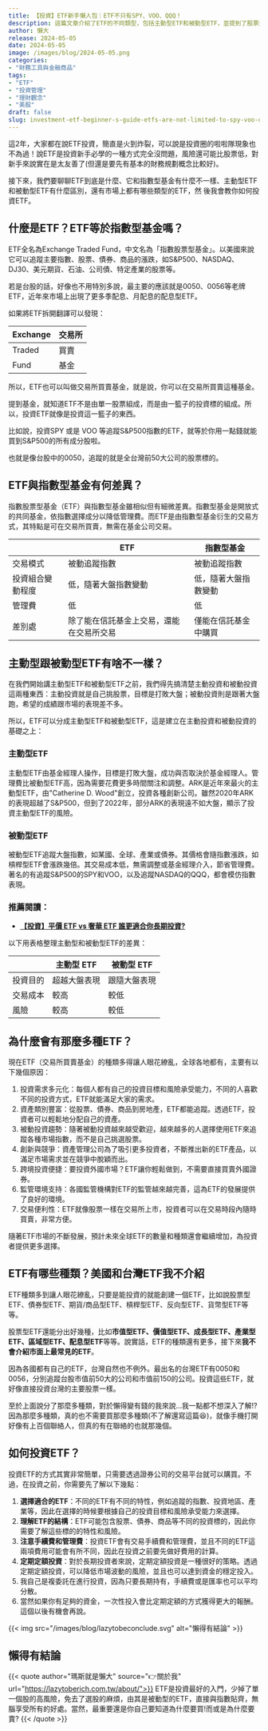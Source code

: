 ```yaml
---
title: 【投資】ETF新手懶人包｜ETF不只有SPY、VOO、QQQ！
description: 這篇文章介紹了ETF的不同類型，包括主動型ETF和被動型ETF，並提到了股票型、債券型、期貨/商品型、槓桿型、反向型和貨幣型等不同種類的ETF。文章還提到了一些著名的ETF，如追蹤S&P500指數的SPY和VOO，以及追蹤NASDAQ表現的QQQ。最後，文章提到了如何選擇和購買ETF。
author: 懶大
release: 2024-05-05
date: 2024-05-05
image: /images/blog/2024-05-05.png
categories:
- "財務工具與金融商品"
tags:
- "ETF"
- "投資管理"
- "理財觀念"
- "美股"
draft: false
slug: investment-etf-beginner-s-guide-etfs-are-not-limited-to-spy-voo-qqq
---
```

這2年，大家都在說ETF投資，簡直是火到炸裂，可以說是投資圈的啦啦隊現象也不為過！說ETF是投資新手必學的一種方式完全沒問題，風險還可能比股票低，對新手來說實在是太友善了(但還是要先有基本的財務規劃概念比較好)。

接下來，我們要聊聊ETF到底是什麼、它和指數型基金有什麼不一樣、主動型ETF和被動型ETF有什麼區別，還有市場上都有哪些類型的ETF，然 後我會教你如何投資ETF。

## 什麼是ETF？ETF等於指數型基金嗎？

ETF全名為Exchange Traded Fund，中文名為「指數股票型基金」。以美國來說它可以追蹤主要指數、股票、債券、商品的漲跌，如S&P500、NASDAQ、DJ30、美元期貨、石油、公司債、特定產業的股票等。

若是台股的話，好像也不用特別多說，最主要的應該就是0050、0056等老牌ETF，近年來市場上出現了更多季配息、月配息的配息型ETF。

如果將ETF拆開翻譯可以發現：

| Exchange | 交易所 |
| --- | --- |
| Traded | 買賣 |
| Fund | 基金 |

所以，ETF也可以叫做交易所買賣基金，就是說，你可以在交易所買賣這種基金。

提到基金，就知道ETF不是由單一股票組成，而是由一籃子的投資標的組成。所以，投資ETF就像是投資這一籃子的東西。

比如說，投資SPY 或是 VOO 等追蹤S&P500指數的ETF，就等於你用一點錢就能買到S&P500的所有成分股啦。

也就是像台股中的0050，追蹤的就是全台灣前50大公司的股票標的。

## ETF與指數型基金有何差異？

指數股票型基金（ETF）與指數型基金雖相似但有細微差異。指數型基金是開放式的共同基金，依指數選擇成分以降低管理費。而ETF是由指數型基金衍生的交易方式，其特點是可在交易所買賣，無需在基金公司交易。

|  | ETF | 指數型基金 |
| --- | --- | --- |
| 交易模式 | 被動追蹤指數 | 被動追蹤指數 |
| 投資組合變動程度 | 低，隨著大盤指數變動 | 低，隨著大盤指數變動 |
| 管理費 | 低 | 低 |
| 差別處 | 除了能在信託基金上交易，還能在交易所交易 | 僅能在信託基金中購買 |

## 主動型跟被動型ETF有啥不一樣？

在我們開始講主動型ETF和被動型ETF之前，我們得先搞清楚主動投資和被動投資這兩種東西：主動投資就是自己挑股票，目標是打敗大盤；被動投資則是跟著大盤跑，希望的成績跟市場的表現差不多。

所以，ETF可以分成主動型ETF和被動型ETF，這是建立在主動投資和被動投資的基礎之上：

### 主動型ETF

主動型ETF由基金經理人操作，目標是打敗大盤，成功與否取決於基金經理人。管理費比被動型ETF高，因為需要花費更多時間關注和調整。ARK是近年來最火的主動型ETF，由"Catherine D. Wood"創立，投資各種創新公司。雖然2020年ARK的表現超越了S&P500，但到了2022年，部分ARK的表現遠不如大盤，顯示了投資主動型ETF的風險。

### 被動型ETF

被動型ETF追蹤大盤指數，如某國、全球、產業或債券。其價格會隨指數漲跌，如槓桿型ETF會漲跌幾倍。其交易成本低，無需調整或基金經理介入，節省管理費。著名的有追蹤S&P500的SPY和VOO，以及追蹤NASDAQ的QQQ，都會模仿指數表現。

### 推薦閱讀：

- **[【投資】平價 ETF vs 奢華 ETF 誰更適合你長期投資?](https://lazytoberich.com.tw/blog/investing-affordable-vs-luxury-etf-comparison/)**

以下用表格整理主動型和被動型ETF的差異：

|  | 主動型 ETF | 被動型 ETF |
| --- | --- | --- |
| 投資目的 | 超越大盤表現 | 跟隨大盤表現 |
| 交易成本 | 較高 | 較低 |
| 風險 | 較高 | 較低 |

## 為什麼會有那麼多種ETF？

現在ETF（交易所買賣基金）的種類多得讓人眼花繚亂，全球各地都有，主要有以下幾個原因：

1. 投資需求多元化：每個人都有自己的投資目標和風險承受能力，不同的人喜歡不同的投資方式，ETF就能滿足大家的需求。
2. 資產類別豐富：從股票、債券、商品到房地產，ETF都能追蹤。透過ETF，投資者可以輕鬆地分配自己的資產。
3. 被動投資趨勢：隨著被動投資越來越受歡迎，越來越多的人選擇使用ETF來追蹤各種市場指數，而不是自己挑選股票。
4. 創新與競爭：資產管理公司為了吸引更多投資者，不斷推出新的ETF產品，以滿足市場需求並在競爭中脫穎而出。
5. 跨境投資便捷：要投資外國市場？ETF讓你輕鬆做到，不需要直接買賣外國證券。
6. 監管環境支持：各國監管機構對ETF的監管越來越完善，這為ETF的發展提供了良好的環境。
7. 交易便利性：ETF就像股票一樣在交易所上市，投資者可以在交易時段內隨時買賣，非常方便。

隨著ETF市場的不斷發展，預計未來全球ETF的數量和種類還會繼續增加，為投資者提供更多選擇。

## ETF有哪些種類？美國和台灣ETF我不介紹

ETF種類多到讓人眼花繚亂，只要是能投資的就能創建一個ETF，比如說股票型ETF、債券型ETF、期貨/商品型ETF、槓桿型ETF、反向型ETF、貨幣型ETF等等。

股票型ETF還能分出好幾種，比如**市值型ETF、價值型ETF、成長型ETF、產業型ETF、區域型ETF、配息型ETF**等等。說實話，ETF的種類還有更多，接下來**我不會介紹市面上最常見的ETF**。

因為各國都有自己的ETF，台灣自然也不例外。最出名的台灣ETF有0050和0056，分別追蹤台股市值前50大的公司和市值前150的公司。投資這些ETF，就好像直接投資台灣的主要股票一樣。

至於上面說分了那麼多種類，對於懶得變有錢的我來說…我一點都不想深入了解!?因為那麼多種類，真的也不需要買那麼多種類(不了解還寫這篇😆)，就像手機打開好像有上百個聯絡人，但真的有在聯絡的也就那幾個。

## 如何投資ETF？

投資ETF的方式其實非常簡單，只需要透過證券公司的交易平台就可以購買。不過，在投資之前，你需要先了解以下幾點：

1. **選擇適合的ETF**：不同的ETF有不同的特性，例如追蹤的指數、投資地區、產業等，因此在選擇的時候要根據自己的投資目標和風險承受能力來選擇。
2. **理解ETF的結構**：ETF可能包含股票、債券、商品等不同的投資標的，因此你需要了解這些標的的特性和風險。
3. **注意手續費和管理費**：投資ETF會有交易手續費和管理費，並且不同的ETF這兩項費用可能會有所不同，因此在投資之前要先做好費用的計算。
4. **定期定額投資**：對於長期投資者來說，定期定額投資是一種很好的策略。透過定期定額投資，可以降低市場波動的風險，並且也可以達到資金的穩定投入。
5. 我自己是複委託在進行投資，因為只要長期持有，手續費或是匯率也可以平均分散。
6. 當然如果你有足夠的資金，一次性投入會比定期定額的方式獲得更大的報酬。這個以後有機會再說。

{{< img src="/images/blog/lazytobeconclude.svg" alt="懶得有結論" >}}
## 懶得有結論

{{< quote author="瑪斯就是懶大" source="👉關於我" url="https://lazytoberich.com.tw/about/">}}
ETF是投資最好的入門，少掉了單一個股的高風險，免去了選股的麻煩，由其是被動型的ETF，直接與指數貼齊，無腦享受所有的好處。當然，最重要還是你自己要知道為什麼要買!而或是為什麼要賣?
{{< /quote >}}

